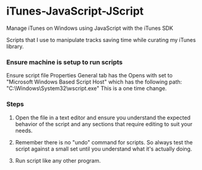 # iTunes-JavaScript-JScript
Manage iTunes on Windows using JavaScript with the iTunes SDK

Scripts that I use to manipulate tracks saving time while curating my iTunes library.

### Ensure machine is setup to run scripts
Ensure script file Properties General tab has the Opens with set to 
"Microsoft Windows Based Script Host"
which has the following path: "C:\Windows\System32\wscript.exe"
This is a one time change.

### Steps

1. Open the file in a text editor and ensure you understand the expected behavior of the script and any sections that require editing to suit your needs.

2. Remember there is no "undo" command for scripts.
So always test the script against a small set until you understand what it's actually doing.

3. Run script like any other program.